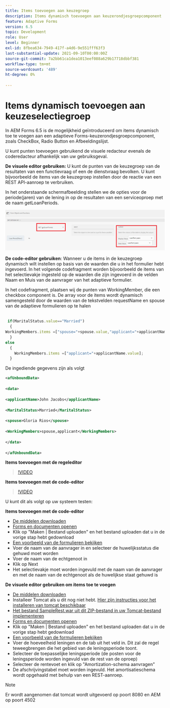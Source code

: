 ```yaml
---
title: Items toevoegen aan keuzegroep
description: Items dynamisch toevoegen aan keuzerondjesgroepcomponent
feature: Adaptive Forms
version: 6.5
topic: Development
role: User
level: Beginner
exl-id: 8fbea634-7949-417f-a4d6-9e551fff63f3
last-substantial-update: 2021-09-10T00:00:00Z
source-git-commit: 7a2bb61ca1dea1013eef088a629b17718dbbf381
workflow-type: tm+mt
source-wordcount: '489'
ht-degree: 0%

---
```


# Items dynamisch toevoegen aan keuzeselectiegroep

In AEM Forms 6.5 is de mogelijkheid geïntroduceerd om items dynamisch toe te voegen aan een adaptieve Forms-keuzerondjesgroepcomponent, zoals CheckBox, Radio Button en Afbeeldingslijst.


U kunt punten toevoegen gebruikend de visuele redacteur evenals de coderedacteur afhankelijk van uw gebruiksgeval.

**De visuele editor gebruiken:** U kunt de punten van de keuzegroep van de resultaten van een functievraag of een de dienstvraag bevolken. U kunt bijvoorbeeld de items van de keuzegroep instellen door de reactie van een REST API-aanroep te verbruiken.

In het onderstaande schermafbeelding stellen we de opties voor de periode(jaren) van de lening in op de resultaten van een serviceoproep met de naam getLoanPeriods.

![Regeleditor](assets/ruleeditor.png)

**De code-editor gebruiken**: Wanneer u de items in de keuzegroep dynamisch wilt instellen op basis van de waarden die u in het formulier hebt ingevoerd. In het volgende codefragment worden bijvoorbeeld de items van het selectievakje ingesteld op de waarden die zijn ingevoerd in de velden Naam en Muis van de aanvrager van het adaptieve formulier.

In het codefragment, plaatsen wij de punten van WorkingMember, die een checkbox component is. De array voor de items wordt dynamisch samengesteld door de waarden van de tekstvelden requestName en spouse van de adaptieve formulieren op te halen

```javascript
 
 if(MaritalStatus.value=="Married")
  {
WorkingMembers.items =["spouse="+spouse.value,"applicant="+applicantName.value];
  }
else
  {
    WorkingMembers.items =["applicant="+applicantName.value];
  }
```

De ingediende gegevens zijn als volgt

```xml
<afUnboundData>

<data>

<applicantName>John Jacobs</applicantName>

<MaritalStatus>Married</MaritalStatus>

<spouse>Gloria Rios</spouse>

<WorkingMembers>spouse,applicant</WorkingMembers>

</data>

</afUnboundData>
```

**Items toevoegen met de regeleditor**

>[!VIDEO](https://video.tv.adobe.com/v/26847?quality=12&learn=on)

**Items toevoegen met de code-editor**

>[!VIDEO](https://video.tv.adobe.com/v/26848?quality=12&learn=on)

U kunt dit als volgt op uw systeem testen:

**Items toevoegen met de code-editor**

* [De middelen downloaden](assets/usingthecodeeditor.zip)
* [Forms en documenten openen](http://localhost:4502/aem/forms.html/content/dam/formsanddocuments)
* Klik op &quot;Maken | Bestand uploaden&quot; en het bestand uploaden dat u in de vorige stap hebt gedownload
* [Een voorbeeld van de formulieren bekijken](http://localhost:4502/content/dam/formsanddocuments/simpleform/jcr:content?wcmmode=disabled)
* Voer de naam van de aanvrager in en selecteer de huwelijksstatus die gehuwd moet worden
* Voer de naam van de echtgenoot in
* Klik op Next
* Het selectievakje moet worden ingevuld met de naam van de aanvrager en met de naam van de echtgenoot als de huwelijkse staat gehuwd is

**De visuele editor gebruiken om items toe te voegen**

* [De middelen downloaden](assets/usingthevisualeditor.zip)
* Installeer Tomcat als u dit nog niet hebt. [Hier zijn instructies voor het installeren van tomcat beschikbaar](https://experienceleague.adobe.com/docs/experience-manager-learn/forms/ic-print-channel-tutorial/introduction.html)
* [Het bestand SampleRest.war uit dit ZIP-bestand in uw Tomcat-bestand implementeren](assets/sample-rest.zip)
* [Forms en documenten openen](http://localhost:4502/aem/forms.html/content/dam/formsanddocuments)
* Klik op &quot;Maken | Bestand uploaden&quot; en het bestand uploaden dat u in de vorige stap hebt gedownload
* [Een voorbeeld van de formulieren bekijken](http://localhost:4502/content/dam/formsanddocuments/amortizationschedule/jcr:content?wcmmode=disabled)
* Voer de hoeveelheid leningen en de tab uit het veld in. Dit zal de regel teweegbrengen die het gebied van de leningsperiode toont.
* Selecteer de toepasselijke leningsperiode (de posten voor de leningsperiode worden ingevuld van de rest van de oproep)
* Selecteer de rentevoet en klik op &quot;Amortization-schema aanvragen&quot;
* De afschrijvingstabel moet worden ingevuld. Het amortisatieschema wordt opgehaald met behulp van een REST-aanroep.

>[!NOTE]
> Er wordt aangenomen dat tomcat wordt uitgevoerd op poort 8080 en AEM op poort 4502
